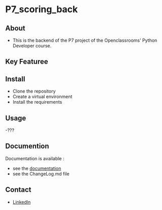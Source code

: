 # P7_scoring_back



## About 
- This is the backend of the P7 project of the Openclassrooms' Python Developer course.

## Key Featuree

## Install 
- Clone the repository
- Create a virtual environment
- Install the requirements


## Usage
-???

## Documention

Documentation is available : 
- see the [documentation]()
- see the ChangeLog.md file


## Contact
- [LinkedIn](https://www.linkedin.com/in/alexandre-roux-870a631b3/)
